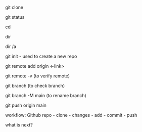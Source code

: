 git clone

git status

cd

dir

dir /a

<!-- Init Command -->

git init - used to create a new repo

git remote add origin <-link>

git remote -v (to verify remote)

git branch (to check branch)

git branch -M main (to rename branch)

git push origin main


workflow:
Github repo - clone - changes - add - commit - push

what is next?

